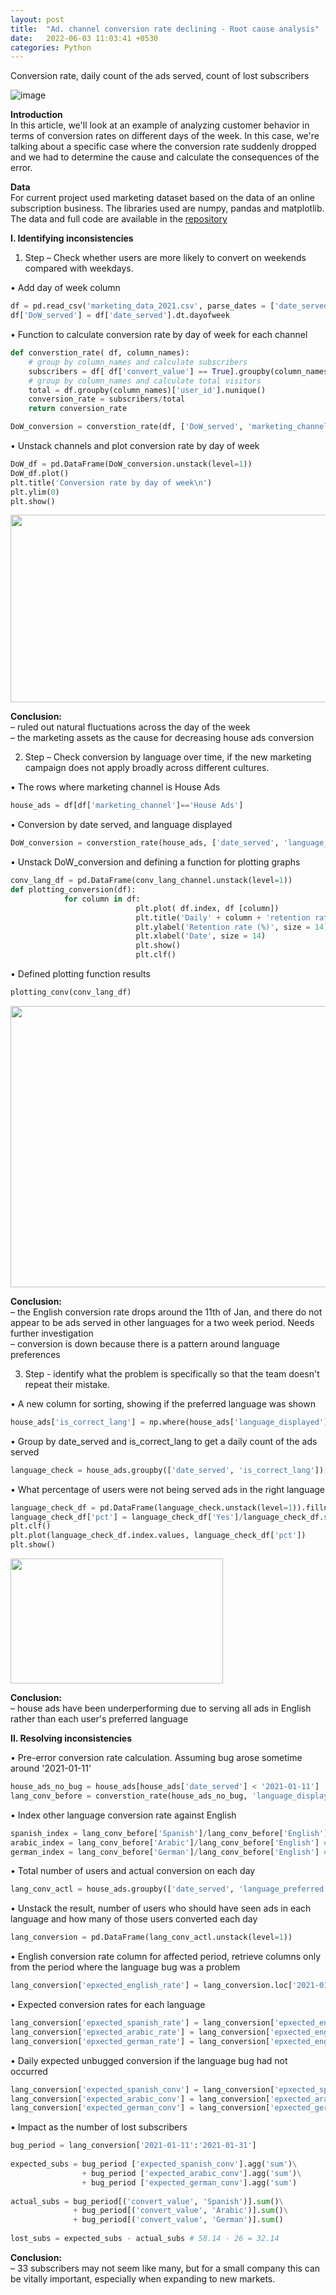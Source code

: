 ```yaml
---
layout: post
title:  "Ad. channel conversion rate declining - Root cause analysis"
date:   2022-06-03 11:03:41 +0530
categories: Python
---
```

Conversion rate, daily count of the ads served, count of lost subscribers

![image](https://raw.githubusercontent.com/JanCinis/jancinis.github.io/main/assets/conversion_rate_resized.jpg)

**Introduction**  
In this article, we'll look at an example of analyzing customer behavior in terms of conversion rates on different days of the week. In this case, we're talking about a specific case where the conversion rate suddenly dropped and we had to determine the cause and calculate the consequences of the error.

**Data**  
For current project used marketing dataset based on the data of an online subscription business. The libraries used are numpy, pandas and matplotlib. The data and full code are available in the [repository](https://github.com/JanCinis/ad-channel-conversion-rate-case)

**I. Identifying inconsistencies**  

 1. Step – Check whether users are more likely to convert on weekends compared with weekdays.

• Add day of week column
```python
df = pd.read_csv('marketing_data_2021.csv', parse_dates = ['date_served'])
df['DoW_served'] = df['date_served'].dt.dayofweek
```
• Function to calculate conversion rate by day of week for each channel
```python
def converstion_rate( df, column_names):
	# group by column_names and calculate subscribers
	subscribers = df[ df['convert_value'] == True].groupby(column_names)['user_id'].nunique()
	# group by column_names and calculate total visitors  
	total = df.groupby(column_names)['user_id'].nunique()
	conversion_rate = subscribers/total
	return conversion_rate

DoW_conversion = converstion_rate(df, ['DoW_served', 'marketing_channel'])
```    
• Unstack channels and plot conversion rate by day of week
```python
DoW_df = pd.DataFrame(DoW_conversion.unstack(level=1))
DoW_df.plot()
plt.title('Conversion rate by day of week\n')
plt.ylim(0)
plt.show()
```
<img src="https://raw.githubusercontent.com/JanCinis/jancinis.github.io/main/assets/img_post_01/Channels_conv_rate_dow.png" width="510" height="300">

**Conclusion:**  
– ruled out natural fluctuations across the day of the week  
– the marketing assets as the cause for decreasing house ads conversion

 2. Step – Check conversion by language over time, if the new marketing campaign does not apply broadly across different cultures.

• The rows where marketing channel is House Ads
```python
house_ads = df[df['marketing_channel']=='House Ads']
```  
• Conversion by date served, and language displayed
```python
DoW_conversion = converstion_rate(house_ads, ['date_served', 'language_displayed'])
```    
• Unstack DoW_conversion and defining a function for plotting graphs
```python
conv_lang_df = pd.DataFrame(conv_lang_channel.unstack(level=1))
def plotting_conversion(df):
          	for column in df:
                        	plt.plot( df.index, df [column])
                        	plt.title('Daily' + column + 'retention rate\n', size = 16)
                        	plt.ylabel('Retention rate (%)', size = 14)
                        	plt.xlabel('Date', size = 14)
                        	plt.show()
                        	plt.clf()
```  
• Defined plotting function results
```python
plotting_conv(conv_lang_df)
```
<img src="https://raw.githubusercontent.com/JanCinis/jancinis.github.io/main/assets/img_post_01/Languages_conv_rate_drop.png" width="765" height="450">

**Conclusion:**  
– the English conversion rate drops around the 11th of Jan, and there do not appear to be ads served in other languages for a two week period. Needs further investigation  
– conversion is down because there is a pattern around language preferences
 
 3. Step - identify what the problem is specifically so that the team doesn't repeat their mistake.
  
• A new column for sorting, showing if the preferred language was shown 
```python
house_ads['is_correct_lang'] = np.where(house_ads['language_displayed'] == house_ads['language_preferred'], 'Yes', 'No')
```  
• Group by date_served and is_correct_lang to get a daily count of the ads served
```python
language_check = house_ads.groupby(['date_served', 'is_correct_lang'])['is_correct_lang'].count()
```  
• What percentage of users were not being served ads in the right language
```python
language_check_df = pd.DataFrame(language_check.unstack(level=1)).fillna(0)
language_check_df['pct'] = language_check_df['Yes']/language_check_df.sum(axis=1)
plt.clf()
plt.plot(language_check_df.index.values, language_check_df['pct'])
plt.show()
```
<img src="https://raw.githubusercontent.com/JanCinis/jancinis.github.io/main/assets/img_post_01/Right_language_percentage.png" width="340" height="200">

**Conclusion:**  
– house ads have been underperforming due to serving all ads in English rather than each user's preferred language

**II. Resolving inconsistencies**  
  
• Pre-error conversion rate calculation. Assuming bug arose sometime around '2021-01-11'
```python
house_ads_no_bug = house_ads[house_ads['date_served'] < '2021-01-11']
lang_conv_before = converstion_rate(house_ads_no_bug, 'language_displayed')
```  
• Index other language conversion rate against English
```python
spanish_index = lang_conv_before['Spanish']/lang_conv_before['English'] # = 1.68
arabic_index = lang_conv_before['Arabic']/lang_conv_before['English'] # = 5.04
german_index = lang_conv_before['German']/lang_conv_before['English'] # = 4.48
```  
• Total number of users and actual conversion on each day
```python
lang_conv_actl = house_ads.groupby(['date_served', 'language_preferred']).agg({'user_id':'nunique', 'convert_value':'sum'})
```  
• Unstack the result, number of users who should have seen ads in each language and how many of those users converted each day
```python
lang_conversion = pd.DataFrame(lang_conv_actl.unstack(level=1))
```  
• English conversion rate column for affected period, retrieve columns only from the period where the language bug was a problem
```python
lang_conversion['epxected_english_rate'] = lang_conversion.loc['2021-01-11':'2021-01-31'][('convert_value', 'English')]
```  
• Expected conversion rates for each language
```python
lang_conversion['epxected_spanish_rate'] = lang_conversion['epxected_english_rate'] * spanish_index
lang_conversion['epxected_arabic_rate'] = lang_conversion['epxected_english_rate'] * arabic_index
lang_conversion['epxected_german_rate'] = lang_conversion['epxected_english_rate'] * german_index
```  
• Daily expected unbugged conversion if the language bug had not occurred
```python
lang_conversion['expected_spanish_conv'] = lang_conversion['epxected_spanish_rate'] * lang_conversion[('user_id', 'Spanish')]/100
lang_conversion['expected_arabic_conv'] = lang_conversion['epxected_arabic_rate'] * lang_conversion[('user_id', 'Arabic')]/100
lang_conversion['expected_german_conv'] = lang_conversion['epxected_german_rate'] * lang_conversion[('user_id', 'German')]/100
```  
• Impact as the number of lost subscribers
```python
bug_period = lang_conversion['2021-01-11':'2021-01-31']
 
expected_subs = bug_period ['expected_spanish_conv'].agg('sum')\
                + bug_period ['expected_arabic_conv'].agg('sum')\
                + bug_period ['expected_german_conv'].agg('sum')
 
actual_subs = bug_period[('convert_value', 'Spanish')].sum()\
    		  + bug_period[('convert_value', 'Arabic')].sum()\
              + bug_period[('convert_value', 'German')].sum()
 
lost_subs = expected_subs - actual_subs # 58.14 - 26 = 32.14
``` 
**Conclusion:**  
– 33 subscribers may not seem like many, but for a small company this can be vitally important, especially when expanding to new markets.

